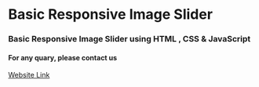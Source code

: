 # Basic Responsive Image Slider
### Basic Responsive Image Slider using HTML , CSS & JavaScript
#### For any quary, please contact us
[Website Link](https://www.tutorialslogic.com/contact-us)